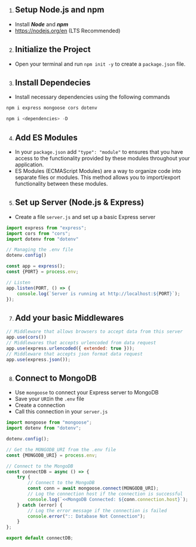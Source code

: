 

1. ## Setup Node.js and npm

- Install ***Node*** and ***npm***
- https://nodejs.org/en (LTS Recommended)

2. ## Initialize the Project

- Open your terminal and run `npm init -y` to create a `package.json` file. 

3. ## Install Dependecies

- Install necessary dependencies using the following commands
  
 ```javascript
npm i express mongoose cors dotenv
```

 ```javascript
 npm i <dependencies> -D 
 ``` 

4. ## Add ES Modules

- In your `package.json` add `"type": "module"` to ensures that you have access to the functionality provided by these modules throughout your application.
- ES Modules (ECMAScript Modules) are a way to organize code into separate files or modules. This method allows you to import/export functionality between these modules.

5. ## Set up Server (Node.js & Express)

- Create a file `server.js` and set up a basic Express server

```javascript
import express from "express";
import cors from "cors";
import dotenv from "dotenv"

// Managing the .env file
dotenv.config()

const app = express();
const {PORT} = process.env;

// Listen
app.listen(PORT, () => {
    console.log(`Server is running at http://localhost:${PORT}`);
});
```


7. ## Add your basic Middlewares

```javascript
// Middleware that allows browsers to accept data from this server
app.use(cors())
// Middlewares that accepts urlencoded from data request
app.use(express.urlencoded({ extended: true }));
// Middleware that accepts json format data request
app.use(express.json());
```

8. ## Connect to MongoDB

- Use `mongoose` to connect your Express server to MongoDB
- Save your `URI`in the `.env` file
- Create a connection
- Call this connection in your `server.js`

```javascript
import mongoose from "mongoose";
import dotenv from "dotenv";

dotenv.config();

// Get the MONGODB_URI from the .env file
const {MONGODB_URI} = process.env;

// Connect to the MongoDB
const connectDB = async () => {
    try {
        // Connect to the MongoDB
        const conn = await mongoose.connect(MONGODB_URI);
        // Log the connection host if the connection is successful
        console.log(`<<MongoDB Connected: ${conn.connection.host}`);
    } catch (error) {
        // Log the error message if the connection is failed
        console.error(":: Database Not Connection");
    }
};

export default connectDB;
```

